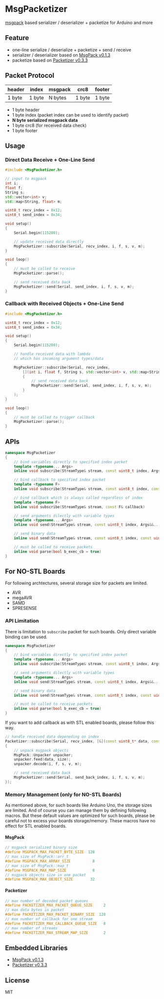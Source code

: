 # MsgPacketizer

[msgpack](https://github.com/msgpack/msgpack-c) based serializer / deserializer + packetize for Arduino and more


## Feature

- one-line serialize / deserialize + packetize + send / receive
- serializer / deserializer based on [MsgPack v0.1.3](https://github.com/hideakitai/MsgPack)
- packetize based on [Packetizer v0.3.3](https://github.com/hideakitai/Packetizer)


## Packet Protocol


| header | index  | msgpack | crc8   | footer |
|--------|--------|---------|--------|--------|
| 1 byte | 1 byte | N bytes | 1 byte | 1 byte |


- 1 byte header
- 1 byte index (packet index can be used to identify packet)
- __N byte serialized msgpack data__
- 1 byte crc8 (for received data check)
- 1 byte footer


## Usage

### Direct Data Receive + One-Line Send

``` C++
#include <MsgPacketizer.h>

// input to msgpack
int i;
float f;
String s;
std::vector<int> v;
std::map<String, float> m;

uint8_t recv_index = 0x12;
uint8_t send_index = 0x34;

void setup()
{
    Serial.begin(115200);

    // update received data directly
    MsgPacketizer::subscribe(Serial, recv_index, i, f, s, v, m);
}

void loop()
{
    // must be called to receive
    MsgPacketizer::parse();

    // send received data back
    MsgPacketizer::send(Serial, send_index, i, f, s, v, m);
}

```


### Callback with Received Objects + One-Line Send

``` C++
#include <MsgPacketizer.h>

uint8_t recv_index = 0x12;
uint8_t send_index = 0x34;

void setup()
{
    Serial.begin(115200);

    // handle received data with lambda
    // which has incoming argument types/data

    MsgPacketizer::subscribe(Serial, recv_index,
        [](int i, float f, String s, std::vector<int> v, std::map<String, float> m)
        {
            // send received data back
            MsgPacketizer::send(Serial, send_index, i, f, s, v, m);
        }
    );
}

void loop()
{
    // must be called to trigger callback
    MsgPacketizer::parse();
}

```

## APIs

``` C++
namespace MsgPacketizer
{
    // bind variables directly to specified index packet
    template <typename... Args>
    inline void subscribe(StreamType& stream, const uint8_t index, Args&... args)

    // bind callback to specified index packet
    template <typename F>
    inline void subscribe(StreamType& stream, const uint8_t index, const F& callback)

    // bind callback which is always called regardless of index
    template <typename F>
    inline void subscribe(StreamType& stream, const F& callback)

    // send arguments dilectly with variable types
    template <typename... Args>
    inline void send(StreamType& stream, const uint8_t index, Args&&... args)

    // send binary data
    inline void send(StreamType& stream, const uint8_t index, const uint8_t* data, const uint8_t size)

    // must be called to receive packets
    inline void parse(bool b_exec_cb = true)
}
```


## For NO-STL Boards

For following archtectures, several storage size for packets are limited.

- AVR
- megaAVR
- SAMD
- SPRESENSE


### API Limitation

There is limitation to `subscribe` packet for such boards.
Only direct variable binding can be used.

``` C++
namespace MsgPacketizer
{
    // bind variables directly to specified index packet
    template <typename... Args>
    inline void subscribe(StreamType& stream, const uint8_t index, Args&... args)

    // send arguments dilectly with variable types
    template <typename... Args>
    inline void send(StreamType& stream, const uint8_t index, Args&&... args)

    // send binary data
    inline void send(StreamType& stream, const uint8_t index, const uint8_t* data, const uint8_t size)

    // must be called to receive packets
    inline void parse(bool b_exec_cb = true)
}
```

If you want to add callback as with STL enabled boards, please follow this way.

``` C++
// handle received data depeneding on index
Packetizer::subscribe(Serial, recv_index, [&](const uint8_t* data, const uint8_t size)
{
    // unpack msgpack objects
    MsgPack::Unpacker unpacker;
    unpacker.feed(data, size);
    unpacker.decode(i, f, s, v, m);

    // send received data back
    MsgPacketizer::send(Serial, send_back_index, i, f, s, v, m);
});
```


### Memory Management (only for NO-STL Boards)

As mentioned above, for such boards like Arduino Uno, the storage sizes are limited.
And of course you can manage them by defining following macros.
But these default values are optimized for such boards, please be careful not to excess your boards storage/memory.
These macros have no effect for STL enabled boards.


#### MsgPack

``` C++
// msgpack serialized binary size
#define MSGPACK_MAX_PACKET_BYTE_SIZE  128
// max size of MsgPack::arr_t
#define MSGPACK_MAX_ARRAY_SIZE          8
// max size of MsgPack::map_t
#define MSGPACK_MAX_MAP_SIZE            8
// msgpack objects size in one packet
#define MSGPACK_MAX_OBJECT_SIZE        32
```

#### Packetizer

``` C++
// max number of decoded packet queues
#define PACKETIZER_MAX_PACKET_QUEUE_SIZE     2
// max data bytes in packet
#define PACKETIZER_MAX_PACKET_BINARY_SIZE  128
// max number of callback for one stream
#define PACKETIZER_MAX_CALLBACK_QUEUE_SIZE   8
// max number of streams
#define PACKETIZER_MAX_STREAM_MAP_SIZE       2
```


## Embedded Libraries

- [MsgPack v0.1.3](https://github.com/hideakitai/MsgPack)
- [Packetizer v0.3.3](https://github.com/hideakitai/Packetizer)


## License

MIT
